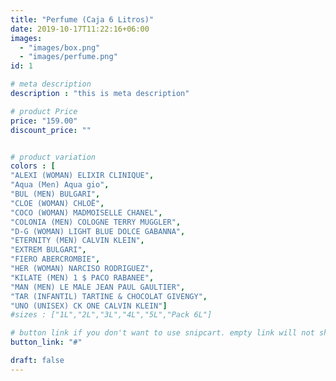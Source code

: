 ```yaml
---
title: "Perfume (Caja 6 Litros)"
date: 2019-10-17T11:22:16+06:00
images: 
  - "images/box.png"
  - "images/perfume.png"
id: 1

# meta description
description : "this is meta description"

# product Price
price: "159.00"
discount_price: ""


# product variation
colors : [
"ALEXI (WOMAN) ELIXIR CLINIQUE",
"Aqua (Men) Aqua gio",
"BUL (MEN) BULGARI",
"CLOE (WOMAN) CHLOË",
"COCO (WOMAN) MADMOISELLE CHANEL",
"COLONIA (MEN) COLOGNE TERRY MUGGLER",
"D-G (WOMAN) LIGHT BLUE DOLCE GABANNA",
"ETERNITY (MEN) CALVIN KLEIN",
"EXTREM BULGARI",
"FIERO ABERCROMBIE",
"HER (WOMAN) NARCISO RODRIGUEZ",
"KILATE (MEN) 1 $ PACO RABANEE",
"MAN (MEN) LE MALE JEAN PAUL GAULTIER",
"TAR (INFANTIL) TARTINE & CHOCOLAT GIVENGY",
"UNO (UNISEX) CK ONE CALVIN KLEIN"]
#sizes : ["1L","2L","3L","4L","5L","Pack 6L"] 

# button link if you don't want to use snipcart. empty link will not show button
button_link: "#"

draft: false
---
```

